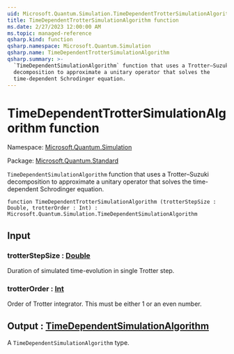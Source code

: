 ```yaml
---
uid: Microsoft.Quantum.Simulation.TimeDependentTrotterSimulationAlgorithm
title: TimeDependentTrotterSimulationAlgorithm function
ms.date: 2/27/2023 12:00:00 AM
ms.topic: managed-reference
qsharp.kind: function
qsharp.namespace: Microsoft.Quantum.Simulation
qsharp.name: TimeDependentTrotterSimulationAlgorithm
qsharp.summary: >-
  `TimeDependentSimulationAlgorithm` function that uses a Trotter–Suzuki
  decomposition to approximate a unitary operator that solves the
  time-dependent Schrodinger equation.
---
```


# TimeDependentTrotterSimulationAlgorithm function

Namespace: [Microsoft.Quantum.Simulation](xref:Microsoft.Quantum.Simulation)

Package: [Microsoft.Quantum.Standard](https://nuget.org/packages/Microsoft.Quantum.Standard)


`TimeDependentSimulationAlgorithm` function that uses a Trotter–Suzukidecomposition to approximate a unitary operator that solves thetime-dependent Schrodinger equation.

```qsharp
function TimeDependentTrotterSimulationAlgorithm (trotterStepSize : Double, trotterOrder : Int) : Microsoft.Quantum.Simulation.TimeDependentSimulationAlgorithm
```


## Input

### trotterStepSize : [Double](xref:microsoft.quantum.qsharp.valueliterals#double-literals)

Duration of simulated time-evolution in single Trotter step.


### trotterOrder : [Int](xref:microsoft.quantum.qsharp.valueliterals#int-literals)

Order of Trotter integrator. This must be either 1 or an even number.



## Output : [TimeDependentSimulationAlgorithm](xref:Microsoft.Quantum.Simulation.TimeDependentSimulationAlgorithm)

A `TimeDependentSimulationAlgorithm` type.